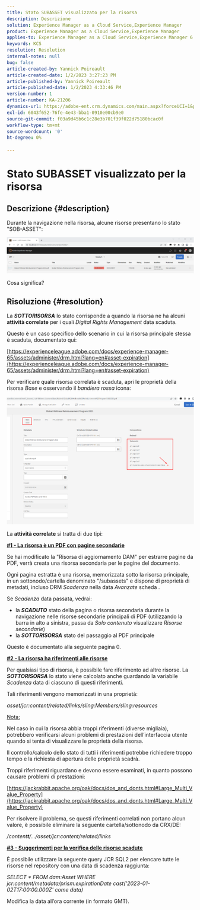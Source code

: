 ```yaml
---
title: Stato SUBASSET visualizzato per la risorsa
description: Descrizione
solution: Experience Manager as a Cloud Service,Experience Manager
product: Experience Manager as a Cloud Service,Experience Manager
applies-to: Experience Manager as a Cloud Service,Experience Manager 6.5,Experience Manager
keywords: KCS
resolution: Resolution
internal-notes: null
bug: false
article-created-by: Yannick Poireault
article-created-date: 1/2/2023 3:27:23 PM
article-published-by: Yannick Poireault
article-published-date: 1/2/2023 4:33:46 PM
version-number: 1
article-number: KA-21206
dynamics-url: https://adobe-ent.crm.dynamics.com/main.aspx?forceUCI=1&pagetype=entityrecord&etn=knowledgearticle&id=b9a935ed-b18a-ed11-81ac-6045bd006ce9
exl-id: 6043f652-76fe-4e43-bba1-0910e00cb9e0
source-git-commit: f03a9d45b6c1c28e3b701f39f022d75180bcac0f
workflow-type: tm+mt
source-wordcount: '0'
ht-degree: 0%

---
```


# Stato SUBASSET visualizzato per la risorsa

## Descrizione {#description}


Durante la navigazione nella risorsa, alcune risorse presentano lo stato &quot;SOB-ASSET&quot;:

![](assets/___798b0791-ba8a-ed11-81ac-6045bd006ce9___.png)

Cosa significa?


## Risoluzione {#resolution}


La <b>*SOTTORISORSA</b>* lo stato corrisponde a quando la risorsa ne ha alcuni <b>attività correlate</b> per i quali *Digital Rights Management* data scaduta.

Questo è un caso specifico dello scenario in cui la risorsa principale stessa è scaduta, documentato qui:

[https://experienceleague.adobe.com/docs/experience-manager-65/assets/administer/drm.html?lang=en#asset-expiration](https://experienceleague.adobe.com/docs/experience-manager-65/assets/administer/drm.html?lang=en#asset-expiration)

Per verificare quale risorsa correlata è scaduta, apri le proprietà della risorsa *Base* e osservando il *bandiera rossa* icona:

![](assets/6269940b-b98a-ed11-81ac-6045bd006ce9.png)



La <b>attività correlate</b> si tratta di due tipi:

<u><b>#1 - La risorsa è un PDF con pagine secondarie</b></u>

Se hai modificato la &quot;Risorsa di aggiornamento DAM&quot; per estrarre pagine da PDF, verrà creata una risorsa secondaria per le pagine del documento.

Ogni pagina estratta è una risorsa, memorizzata sotto la risorsa principale, in un sottonodo/cartella denominato &quot;/subassets&quot; e dispone di proprietà di metadati, incluso DRM *Scadenza* nella data *Avanzate* scheda .

Se *Scadenza* data passata, vedrai:

- la <b>*SCADUTO</b>* stato della pagina o risorsa secondaria durante la navigazione nelle risorse secondarie principali di PDF (utilizzando la barra in alto a sinistra, passa da *Solo contenuto* visualizzare *Risorse secondarie*)
- la <b>*SOTTORISORSA</b>* stato del passaggio al PDF principale


Questo è documentato alla seguente pagina 0.



<u><b>#2 - La risorsa ha riferimenti alle risorse</b></u>

Per qualsiasi tipo di risorsa, è possibile fare riferimento ad altre risorse. La <b>*SOTTORISORSA</b>* lo stato viene calcolato anche guardando la variabile *Scadenza* data di ciascuno di questi riferimenti.

Tali riferimenti vengono memorizzati in una proprietà:

*asset/jcr:content/related/links/sling:Members/sling:resources*

<u>Nota:</u>

Nel caso in cui la risorsa abbia troppi riferimenti (diverse migliaia), potrebbero verificarsi alcuni problemi di prestazioni dell’interfaccia utente quando si tenta di visualizzare le proprietà della risorsa.

Il controllo/calcolo dello stato di tutti i riferimenti potrebbe richiedere troppo tempo e la richiesta di apertura delle proprietà scadrà.

Troppi riferimenti riguardano e devono essere esaminati, in quanto possono causare problemi di prestazioni:

[https://jackrabbit.apache.org/oak/docs/dos_and_donts.html#Large_Multi_Value_Property](https://jackrabbit.apache.org/oak/docs/dos_and_donts.html#Large_Multi_Value_Property)

Per risolvere il problema, se questi riferimenti correlati non portano alcun valore, è possibile eliminare la seguente cartella/sottonodo da CRX/DE:

*/content<b>t</b>/.../asset/jcr:content/related/links*



<u><b>#3 - Suggerimenti per la verifica delle risorse scadute</b></u>

È possibile utilizzare la seguente query JCR SQL2 per elencare tutte le risorse nel repository con una data di scadenza raggiunta:

*SELECT \* FROM dam:Asset WHERE jcr:content/metadata/prism:expirationDate cast(&#39;2023-01-02T17:00:00.000Z&#39; come data)*



Modifica la data all’ora corrente (in formato GMT).
